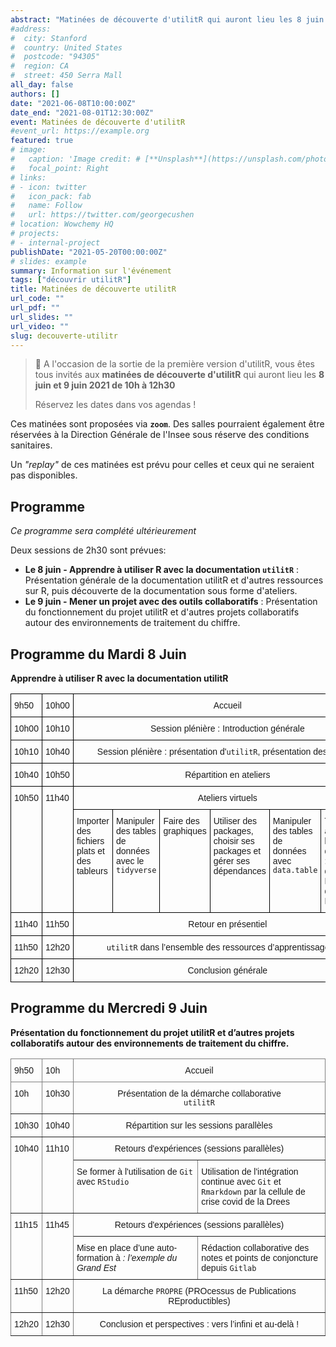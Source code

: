```yaml
---
abstract: "Matinées de découverte d'utilitR qui auront lieu les 8 juin et 9 juin 2021 de 10h à 12h30"
#address:
#  city: Stanford
#  country: United States
#  postcode: "94305"
#  region: CA
#  street: 450 Serra Mall
all_day: false
authors: []
date: "2021-06-08T10:00:00Z"
date_end: "2021-08-01T12:30:00Z"
event: Matinées de découverte d'utilitR
#event_url: https://example.org
featured: true
# image:
#   caption: 'Image credit: # [**Unsplash**](https://unsplash.com/photos/bzdhc5b3Bxs)'
#   focal_point: Right
# links:
# - icon: twitter
#   icon_pack: fab
#   name: Follow
#   url: https://twitter.com/georgecushen
# location: Wowchemy HQ
# projects:
# - internal-project
publishDate: "2021-05-20T00:00:00Z"
# slides: example
summary: Information sur l'événement
tags: ["découvrir utilitR"]
title: Matinées de découverte utilitR
url_code: ""
url_pdf: ""
url_slides: ""
url_video: ""
slug: decouverte-utilitr
---
```


> :tada: A l'occasion de la sortie de la première version d'utilitR, vous êtes tous invités aux
**matinées de découverte d'utilitR** qui auront lieu les
**8 juin et 9 juin 2021 de 10h à 12h30**
>
> Réservez les dates dans vos agendas !

Ces matinées sont proposées via **`zoom`**.
Des salles pourraient également être réservées à la Direction Générale de l'Insee sous réserve des conditions sanitaires.

Un *"replay"* de ces matinées est prévu pour celles et ceux qui ne seraient pas disponibles.

## Programme

*Ce programme sera complété ultérieurement*

Deux sessions de 2h30 sont prévues:

* __Le 8 juin - Apprendre à utiliser R avec la documentation `utilitR`__ : Présentation générale de la documentation utilitR et d'autres ressources sur R, puis découverte de la documentation sous forme d'ateliers.
* __Le 9 juin - Mener un projet avec des outils collaboratifs__ : Présentation du fonctionnement du projet utilitR et d'autres projets collaboratifs autour des environnements de traitement du chiffre.


## Programme du Mardi 8 Juin

**Apprendre à utiliser R avec la documentation utilitR**

<style type="text/css">
.tg  {border-collapse:collapse;border-spacing:0;}
.tg td{border-color:black;border-style:solid;border-width:1px;font-family:Arial, sans-serif;font-size:14px;
  overflow:hidden;padding:10px 5px;word-break:normal;}
.tg th{border-color:black;border-style:solid;border-width:1px;font-family:Arial, sans-serif;font-size:14px;
  font-weight:normal;overflow:hidden;padding:10px 5px;word-break:normal;}
.tg .tg-baqh{text-align:center;vertical-align:top}
.tg .tg-0lax{text-align:left;vertical-align:top}
</style>
<table class="tg">
<thead>
  <tr>
    <th class="tg-0lax">9h50</th>
    <th class="tg-0lax">10h00</th>
    <th class="tg-baqh" colspan="6">Accueil</th>
  </tr>
</thead>
<tbody>
  <tr>
    <td class="tg-0lax">10h00</td>
    <td class="tg-0lax">10h10</td>
    <td class="tg-baqh" colspan="6">Session plénière : Introduction générale </td>
  </tr>
  <tr>
    <td class="tg-0lax">10h10</td>
    <td class="tg-0lax">10h40</td>
    <td class="tg-baqh" colspan="6">Session plénière : présentation d'<code>utilitR</code>, présentation des ateliers </td>
  </tr>
  <tr>
    <td class="tg-0lax">10h40</td>
    <td class="tg-0lax">10h50</td>
    <td class="tg-baqh" colspan="6">Répartition en ateliers <i class="fab fa-r-project"></i> </td>
  </tr>
  <tr>
    <td class="tg-0lax" rowspan="2">10h50</td>
    <td class="tg-0lax" rowspan="2">11h40</td>
    <td class="tg-baqh" colspan="6">Ateliers virtuels</td>
  </tr>
  <tr>
    <td class="tg-0lax" style = "width: 16%;">Importer des fichiers plats et des tableurs</td>
    <td class="tg-0lax" style = "width: 16%;">Manipuler des tables de données avec le <code>tidyverse</code></td>
    <td class="tg-0lax" style = "width: 16%;">Faire des graphiques</td>
    <td class="tg-0lax" style = "width: 16%;">Utiliser des packages, choisir ses packages et gérer ses dépendances</td>
    <td class="tg-0lax" style = "width: 16%;">Manipuler des tables de données avec <code>data.table</td>
    <td class="tg-0lax" style = "width: 16%;">Travailler avec des bases de données en <code>R</code> : les fichiers détails du Recensement de la Population</td>
  </tr>
  <tr>
    <td class="tg-0lax">11h40</td>
    <td class="tg-0lax">11h50</td>
    <td class="tg-baqh" colspan="6">Retour en présentiel </td>
  </tr>
  <tr>
    <td class="tg-0lax">11h50</td>
    <td class="tg-0lax">12h20</td>
    <td class="tg-baqh" colspan="6"><code>utilitR</code> dans l’ensemble des ressources d’apprentissage de <code>R</code></td>
  </tr>
    <tr>
    <td class="tg-0lax">12h20</td>
    <td class="tg-0lax">12h30</td>
    <td class="tg-baqh" colspan="6">Conclusion générale</td>
  </tr>
</tbody>
</table>

<!----------------

* 9h50: Accueil
* 10h00: Lancement (session plénière)
    + Présentation d'`utilitR` (contenu, apports)
    + utilitR dans l’ensemble des ressources d’apprentissage
* 10h50-11h: Répartition en ateliers:
* 11h-11h50: Ateliers virtuels (sessions parallèles)
    + Importer des fichiers plats / tableurs
    + Utiliser le tidyverse
    + Faire des graphiques
    + Utiliser des packages, choisir ses packages et gérer ses dépendances
    + Utiliser data.table
    + Travailler avec les fichiers détails du Recensement de Population en R

------------------>
    
## Programme du Mercredi 9 Juin

**Présentation du fonctionnement du projet utilitR et d’autres projets collaboratifs autour des environnements de traitement du chiffre.**

<style type="text/css">
.tg  {border-collapse:collapse;border-spacing:0;}
.tg td{border-color:black;border-style:solid;border-width:1px;font-family:Arial, sans-serif;font-size:14px;
  overflow:hidden;padding:10px 5px;word-break:normal;}
.tg th{border-color:black;border-style:solid;border-width:1px;font-family:Arial, sans-serif;font-size:14px;
  font-weight:normal;overflow:hidden;padding:10px 5px;word-break:normal;}
.tg .tg-c3ow{border-color:inherit;text-align:center;vertical-align:top}
.tg .tg-0pky{border-color:inherit;text-align:left;vertical-align:top}
</style>
<table class="tg">
<thead>
  <tr>
    <th class="tg-0pky">9h50</th>
    <th class="tg-0pky">10h</th>
    <th class="tg-c3ow" colspan="2">Accueil</th>
  </tr>
</thead>
<tbody>
  <tr>
    <td class="tg-0pky">10h</td>
    <td class="tg-0pky">10h30</td>
    <td class="tg-c3ow" colspan="2">Présentation de la démarche collaborative<br> <code>utilitR</code></td>
  </tr>
  <tr>
    <td class="tg-0pky">10h30</td>
    <td class="tg-0pky">10h40</td>
    <td class="tg-c3ow" colspan="2">Répartition sur les sessions parallèles</td>
  </tr>
  <tr>
    <td class="tg-0pky" rowspan="2">10h40</td>
    <td class="tg-0pky" rowspan="2">11h10</td>
    <td class="tg-c3ow" colspan="2">Retours d'expériences (sessions parallèles)</td>
  </tr>
  <tr>
    <td class="tg-0pky">Se former à l'utilisation de <code>Git</code> avec <code>RStudio</code></td>
    <td class="tg-0pky">Utilisation de l'intégration continue avec <code>Git</code> et <code>Rmarkdown</code> par la cellule de crise covid de la Drees</td>
  </tr>
  <tr>
    <td class="tg-0pky" rowspan="2">11h15</td>
    <td class="tg-0pky" rowspan="2">11h45</td>
    <td class="tg-c3ow" colspan="2">Retours d'expériences (sessions parallèles)</td>
  </tr>
  <tr>
    <td class="tg-0pky" style = "width: 50%;">Mise en place d’une auto-formation à <i class="fab fa-r-project"> : l’exemple du Grand Est</td>
    <td class="tg-0pky" style = "width: 50%;">Rédaction collaborative des notes et points de conjoncture depuis <code>Gitlab</code></td>
  </tr>
  <tr>
    <td class="tg-0pky">11h50</td>
    <td class="tg-0pky">12h20</td>
    <td class="tg-c3ow" colspan="2">La démarche <code>PROPRE</code> (PROcessus de Publications REproductibles)</td>
  </tr>
  <tr>
    <td class="tg-0pky">12h20</td>
    <td class="tg-0pky">12h30</td>
    <td class="tg-c3ow" colspan="2">Conclusion et perspectives : vers l’infini et au-delà !</td>
  </tr>
</tbody>
</table>

<!----------------

* 9h50: Accueil
* 10h00: Présentation de la démarche collaborative `utilitR` (session plénière)
    + la stratégie open-source du projet
    + originalité de l'organisation utilitR dans un paysage institutionnel
* 10h30-10h40: Répartition sur les sessions parallèles
* 10h40-11h10: Premiers retours d'expérience (sessions parallèles)
    + Se former à l'utilisation de Git avec RStudio
    + Utilisation de l'intégration continue avec Git et Rmarkdown par la cellule de crise covid de la Drees
* 11h15-11h45: Retours d'expérience supplémentaires (sessions parallèles)   
    + Mise en place d’une auto-formation à R : l’exemple du Grand Est
    + Rédaction collaborative des notes et points de conjoncture depuis Gitlab
* 11h50-12h20: La démarche PROPRE, PROcessus de Publications REproductibles (session plénière)
* 12h20: Conclusion et perspectives : vers l’infini et au-delà !

-------->
